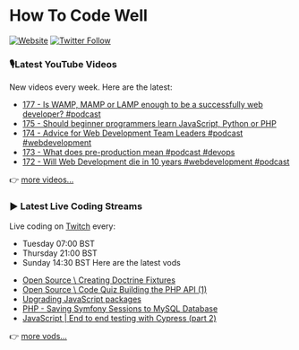 # How To Code Well

[![Website](https://img.shields.io/twitch/status/howtocodewell?color=pink&label=LIVE%20CODING%20ON%20TWITCH&logoColor=%3D&style=for-the-badge)](https://howtocodewell.net/live)
[![Twitter Follow](https://img.shields.io/twitter/follow/howtocodewell?color=pink&logo=twitter&style=for-the-badge)](https://twitter.com/intent/follow?original_referer=https%3A%2F%2Fgithub.com%2Fhowtocodewell&screen_name=howtocodewell)


### 🎙️Latest YouTube Videos
New videos every week.  Here are the latest:
<!-- YOUTUBE-HTCW:START -->
- [177  - Is WAMP, MAMP or LAMP enough to be a successfully web developer? #podcast](https://www.youtube.com/watch?v=NxzJKZLr_mg)
- [175 - Should beginner programmers learn JavaScript, Python or PHP](https://www.youtube.com/watch?v=BTJibAoRKBs)
- [174 - Advice for Web Development Team Leaders #podcast #webdevelopment](https://www.youtube.com/watch?v=daoEQQu4ApQ)
- [173 - What does pre-production mean #podcast #devops](https://www.youtube.com/watch?v=4KJoKAnWxc8)
- [172 - Will Web Development die in 10 years #webdevelopment #podcast](https://www.youtube.com/watch?v=008v49laiIc)
<!-- YOUTUBE-HTCW:END -->

👉 [more videos...](https://youtube.com/howtocodewell)

### ▶️ Latest Live Coding Streams
Live coding on [Twitch](https://howtocodewell.net/live) every:
- Tuesday 07:00 BST
- Thursday 21:00 BST
- Sunday 14:30 BST
Here are the latest vods

<!-- YOUTUBE-HTCW-LIVE:START -->
- [Open Source \\ Creating Doctrine Fixtures](https://www.youtube.com/watch?v=4UZr-5u7zNQ)
- [Open Source \\ Code Quiz Building the PHP API &lpar;1&rpar;](https://www.youtube.com/watch?v=v5X5RIivtOc)
- [Upgrading JavaScript packages](https://www.youtube.com/watch?v=LTFs-2uk_1w)
- [PHP - Saving Symfony Sessions to MySQL Database](https://www.youtube.com/watch?v=vcPgI-lqqTk)
- [JavaScript | End to end testing with Cypress &lpar;part 2&rpar;](https://www.youtube.com/watch?v=9RlJRCPTQxc)
<!-- YOUTUBE-HTCW-LIVE:END -->

👉 [more vods...](https://youtube.com/howtocodewelllive)